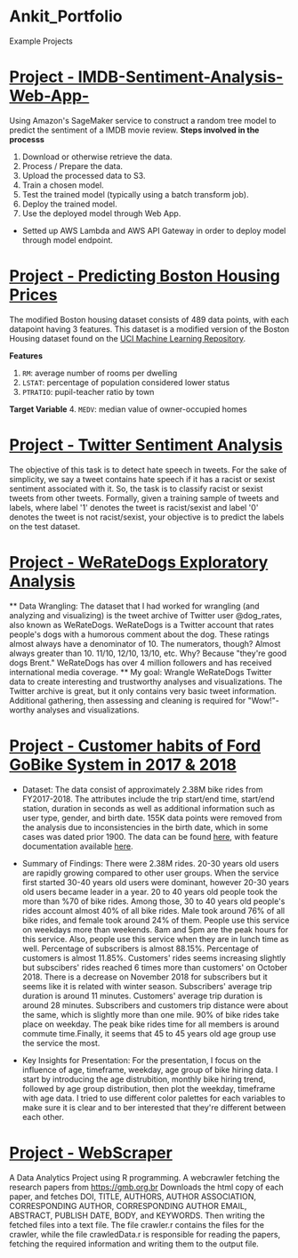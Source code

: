 # Ankit_Portfolio
Example Projects

# [Project - IMDB-Sentiment-Analysis-Web-App-](https://github.com/ankitchaudhary23/IMDB-Sentiment-Analysis-Web-App-)
Using Amazon's SageMaker service to construct a random tree model to predict the sentiment of a IMDB movie review.
**Steps involved in the processs**

1. Download or otherwise retrieve the data.
2. Process / Prepare the data.
3. Upload the processed data to S3.
4. Train a chosen model.
5. Test the trained model (typically using a batch transform job).
6. Deploy the trained model.
7. Use the deployed model through Web App.

* Setted up AWS Lambda and AWS API Gateway in order to deploy model through model endpoint.



# [Project - Predicting Boston Housing Prices](https://github.com/ankitchaudhary23/Machine_Learning_Engineer-Nanodgree/blob/master/01-boston-housing/README.md)
The modified Boston housing dataset consists of 489 data points, with each datapoint having 3 features. This dataset is a modified version of the Boston Housing dataset found on the [UCI Machine Learning Repository](https://archive.ics.uci.edu/ml/datasets/Housing).

**Features**
1.  `RM`: average number of rooms per dwelling
2. `LSTAT`: percentage of population considered lower status
3. `PTRATIO`: pupil-teacher ratio by town

**Target Variable**
4. `MEDV`: median value of owner-occupied homes


# [Project - Twitter Sentiment Analysis](https://github.com/ankitchaudhary23/Twitter-Sentiment-Analysis/edit/master/README.md)

The objective of this task is to detect hate speech in tweets. For the sake of simplicity, we say a tweet contains hate speech if it has a racist or sexist sentiment associated with it. So, the task is to classify racist or sexist tweets from other tweets.
Formally, given a training sample of tweets and labels, where label '1' denotes the tweet is racist/sexist and label '0' denotes the tweet is not racist/sexist, your objective is to predict the labels on the test dataset.

# [Project - WeRateDogs Exploratory Analysis](https://github.com/ankitchaudhary23/Data_Analyst-Nanodegree/tree/master/04-data-wrangling)
** Data Wrangling: The dataset that I had worked for wrangling (and analyzing and visualizing) is the tweet archive of Twitter user @dog_rates, also known as WeRateDogs. WeRateDogs is a Twitter account that rates people's dogs with a humorous comment about the dog. These ratings almost always have a denominator of 10. The numerators, though? Almost always greater than 10. 11/10, 12/10, 13/10, etc. Why? Because "they're good dogs Brent." WeRateDogs has over 4 million followers and has received international media coverage.
** My goal: Wrangle WeRateDogs Twitter data to create interesting and trustworthy analyses and visualizations. The Twitter archive is great, but it only contains very basic tweet information. Additional gathering, then assessing and cleaning is required for "Wow!"-worthy analyses and visualizations.



# [Project - Customer habits of Ford GoBike System in 2017 & 2018](https://github.com/ankitchaudhary23/Data_Analyst-Nanodegree/tree/master/05-data-visualization/project-05)

* Dataset: The data consist of approximately 2.38M bike rides from FY2017-2018. The attributes include the trip start/end time, start/end station, duration in seconds as well as additional information such as user type, gender, and birth date. 155K data points were removed from the analysis due to inconsistencies in the birth date, which in some cases was dated prior 1900. The data can be found [here](https://www.lyft.com/bikes/bay-wheels/system-data), with feature documentation available [here](https://www.fordgobike.com/system-data).

* Summary of Findings: There were 2.38M rides. 20-30 years old users are rapidly growing compared to other user groups. When the service first started 30-40 years old users were dominant, however 20-30 years old users became leader in a year. 20 to 40 years old people took the more than %70 of bike rides. Among those, 30 to 40 years old people's rides account almost 40% of all bike rides. Male took around 76% of all bike rides, and female took around 24% of them. People use this service on weekdays more than weekends. 8am and 5pm are the peak hours for this service. Also, people use this service when they are in lunch time as well. Percentage of subscribers is almost 88.15%. Percentage of customers is almost 11.85%. Customers' rides seems increasing slightly but subscibers' rides reached 6 times more than customers' on October 2018. There is a decrease on November 2018 for subscribers but it seems like it is related with winter season. Subscribers' average trip duration is around 11 minutes. Customers' average trip duration is around 28 minutes. Subscribers and customers trip distance were about the same, which is slightly more than one mile. 90% of bike rides take place on weekday. The peak bike rides time for all members is around commute time.Finally, it seems that 45 to 45 years old age group use the service the most.

* Key Insights for Presentation: For the presentation, I focus on the influence of age, timeframe, weekday, age group of bike hiring data. I start by introducing the age distrubition, monthly bike hiring trend, followed by age group distribution, then plot the weekday, timeframe with age data. I tried to use different color palettes for each variables to make sure it is clear and to ber interested that they're different between each other.

# [Project - WebScraper](https://github.com/ankitchaudhary23/Web-Scraper)
A Data Analytics Project using R programming. A webcrawler fetching the research papers from https://gmb.org.br Downloads the html copy of each paper, and fetches DOI, TITLE, AUTHORS, AUTHOR ASSOCIATION, CORRESPONDING AUTHOR, CORRESPONDING AUTHOR EMAIL, ABSTRACT, PUBLISH DATE, BODY, and KEYWORDS. Then writing the fetched files into a text file. The file crawler.r contains the files for the crawler, while the file crawledData.r is responsible for reading the papers, fetching the required information and writing them to the output file.
